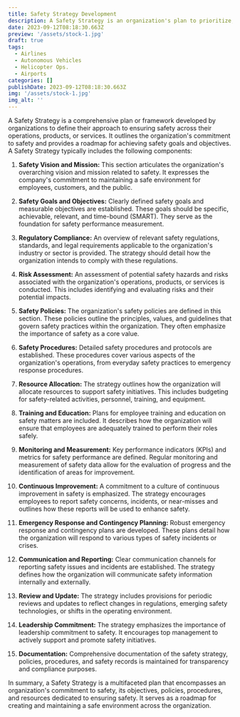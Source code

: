 ```yaml
---
title: Safety Strategy Development
description: A Safety Strategy is an organization's plan to prioritize, manage, and enhance safety across its operations and achieve specific safety goals.
date: 2023-09-12T08:18:30.663Z
preview: '/assets/stock-1.jpg'
draft: true
tags:
  - Airlines
  - Autonomous Vehicles
  - Helicopter Ops.
  - Airports
categories: []
publishDate: 2023-09-12T08:18:30.663Z
img: '/assets/stock-1.jpg'
img_alt: ''
---
```


A Safety Strategy is a comprehensive plan or framework developed by organizations to define their approach to ensuring safety across their operations, products, or services. It outlines the organization's commitment to safety and provides a roadmap for achieving safety goals and objectives. A Safety Strategy typically includes the following components:

1. **Safety Vision and Mission:** This section articulates the organization's overarching vision and mission related to safety. It expresses the company's commitment to maintaining a safe environment for employees, customers, and the public.

2. **Safety Goals and Objectives:** Clearly defined safety goals and measurable objectives are established. These goals should be specific, achievable, relevant, and time-bound (SMART). They serve as the foundation for safety performance measurement.

3. **Regulatory Compliance:** An overview of relevant safety regulations, standards, and legal requirements applicable to the organization's industry or sector is provided. The strategy should detail how the organization intends to comply with these regulations.

4. **Risk Assessment:** An assessment of potential safety hazards and risks associated with the organization's operations, products, or services is conducted. This includes identifying and evaluating risks and their potential impacts.

5. **Safety Policies:** The organization's safety policies are defined in this section. These policies outline the principles, values, and guidelines that govern safety practices within the organization. They often emphasize the importance of safety as a core value.

6. **Safety Procedures:** Detailed safety procedures and protocols are established. These procedures cover various aspects of the organization's operations, from everyday safety practices to emergency response procedures.

7. **Resource Allocation:** The strategy outlines how the organization will allocate resources to support safety initiatives. This includes budgeting for safety-related activities, personnel, training, and equipment.

8. **Training and Education:** Plans for employee training and education on safety matters are included. It describes how the organization will ensure that employees are adequately trained to perform their roles safely.

9. **Monitoring and Measurement:** Key performance indicators (KPIs) and metrics for safety performance are defined. Regular monitoring and measurement of safety data allow for the evaluation of progress and the identification of areas for improvement.

10. **Continuous Improvement:** A commitment to a culture of continuous improvement in safety is emphasized. The strategy encourages employees to report safety concerns, incidents, or near-misses and outlines how these reports will be used to enhance safety.

11. **Emergency Response and Contingency Planning:** Robust emergency response and contingency plans are developed. These plans detail how the organization will respond to various types of safety incidents or crises.

12. **Communication and Reporting:** Clear communication channels for reporting safety issues and incidents are established. The strategy defines how the organization will communicate safety information internally and externally.

13. **Review and Update:** The strategy includes provisions for periodic reviews and updates to reflect changes in regulations, emerging safety technologies, or shifts in the operating environment.

14. **Leadership Commitment:** The strategy emphasizes the importance of leadership commitment to safety. It encourages top management to actively support and promote safety initiatives.

15. **Documentation:** Comprehensive documentation of the safety strategy, policies, procedures, and safety records is maintained for transparency and compliance purposes.

In summary, a Safety Strategy is a multifaceted plan that encompasses an organization's commitment to safety, its objectives, policies, procedures, and resources dedicated to ensuring safety. It serves as a roadmap for creating and maintaining a safe environment across the organization.
